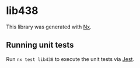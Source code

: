 # lib438

This library was generated with [Nx](https://nx.dev).


## Running unit tests

Run `nx test lib438` to execute the unit tests via [Jest](https://jestjs.io).


